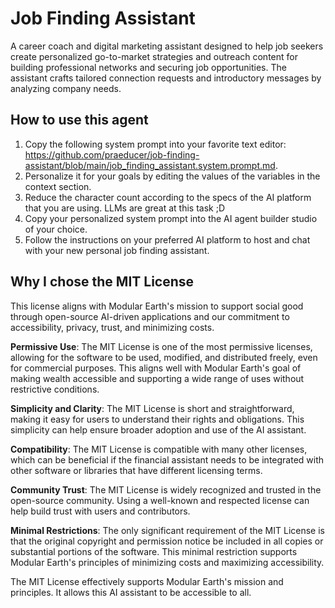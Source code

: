 # Job Finding Assistant

A career coach and digital marketing assistant designed to help job seekers create personalized go-to-market strategies and outreach content for building professional networks and securing job opportunities. The assistant crafts tailored connection requests and introductory messages by analyzing company needs.

## How to use this agent

1. Copy the following system prompt into your favorite text editor: <https://github.com/praeducer/job-finding-assistant/blob/main/job_finding_assistant.system.prompt.md>.
2. Personalize it for your goals by editing the values of the variables in the context section.
3. Reduce the character count according to the specs of the AI platform that you are using. LLMs are great at this task ;D
4. Copy your personalized system prompt into the AI agent builder studio of your choice.
5. Follow the instructions on your preferred AI platform to host and chat with your new personal job finding assistant.

## Why I chose the MIT License

This license aligns with Modular Earth's mission to support social good through open-source AI-driven applications and our commitment to accessibility, privacy, trust, and minimizing costs.

**Permissive Use**: The MIT License is one of the most permissive licenses, allowing for the software to be used, modified, and distributed freely, even for commercial purposes. This aligns well with Modular Earth's goal of making wealth accessible and supporting a wide range of uses without restrictive conditions.

**Simplicity and Clarity**: The MIT License is short and straightforward, making it easy for users to understand their rights and obligations. This simplicity can help ensure broader adoption and use of the AI assistant.

**Compatibility**: The MIT License is compatible with many other licenses, which can be beneficial if the financial assistant needs to be integrated with other software or libraries that have different licensing terms.

**Community Trust**: The MIT License is widely recognized and trusted in the open-source community. Using a well-known and respected license can help build trust with users and contributors.

**Minimal Restrictions**: The only significant requirement of the MIT License is that the original copyright and permission notice be included in all copies or substantial portions of the software. This minimal restriction supports Modular Earth's principles of minimizing costs and maximizing accessibility.

The MIT License effectively supports Modular Earth's mission and principles. It allows this AI assistant to be accessible to all.
